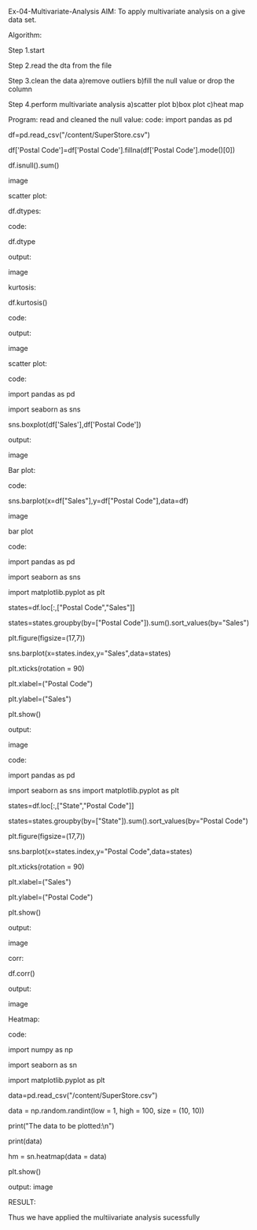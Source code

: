 Ex-04-Multivariate-Analysis
AIM: 
To apply multivariate analysis on a give data set.

Algorithm:

Step 1.start

Step 2.read the dta from the file

Step 3.clean the data a)remove outliers b)fill the null value or drop the column

Step 4.perform multivariate analysis a)scatter plot b)box plot c)heat map

Program: read and cleaned the null value: code: 
import pandas as pd

df=pd.read_csv("/content/SuperStore.csv")

df['Postal Code']=df['Postal Code'].fillna(df['Postal Code'].mode()[0])

df.isnull().sum()

image

scatter plot:

df.dtypes:

code:

df.dtype

output:

image

kurtosis:

df.kurtosis()

code:

output:

image

scatter plot:

code:

import pandas as pd

import seaborn as sns

sns.boxplot(df['Sales'],df['Postal Code'])

output:

image

Bar plot:

code:

sns.barplot(x=df["Sales"],y=df["Postal Code"],data=df)

image

bar plot

code:

import pandas as pd

import seaborn as sns

import matplotlib.pyplot as plt

states=df.loc[:,["Postal Code","Sales"]]

states=states.groupby(by=["Postal Code"]).sum().sort_values(by="Sales")

plt.figure(figsize=(17,7))

sns.barplot(x=states.index,y="Sales",data=states)

plt.xticks(rotation = 90)

plt.xlabel=("Postal Code")

plt.ylabel=("Sales")

plt.show()

output:

image

code:

import pandas as pd

import seaborn as sns import matplotlib.pyplot as plt

states=df.loc[:,["State","Postal Code"]]

states=states.groupby(by=["State"]).sum().sort_values(by="Postal Code")

plt.figure(figsize=(17,7))

sns.barplot(x=states.index,y="Postal Code",data=states)

plt.xticks(rotation = 90)

plt.xlabel=("Sales")

plt.ylabel=("Postal Code")

plt.show()

output:

image

corr:

df.corr()

output:

image

Heatmap:

code:

import numpy as np

import seaborn as sn

import matplotlib.pyplot as plt

data=pd.read_csv("/content/SuperStore.csv")

data = np.random.randint(low = 1, high = 100, size = (10, 10))

print("The data to be plotted:\n")

print(data)

hm = sn.heatmap(data = data)

plt.show()

output: image

RESULT:

Thus we have applied the multiivariate analysis sucessfully
